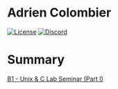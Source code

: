 # Adrien Colombier

[![License](https://img.shields.io/badge/license-MIT-blue.svg)](https://opensource.org/licenses/MIT)
[![Discord](https://img.shields.io/discord/499285823058083882)](https://discord.gg/Pxrr6U5)

# Summary

[B1 - Unix & C Lab Seminar (Part I)](https://github.com/PixDay/Epitech/tree/master/B1%20-%20Unix%20%26%20C%20Lab%20Seminar%20(Part%20I))